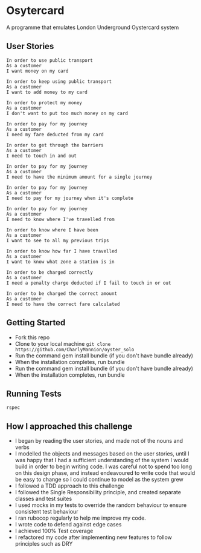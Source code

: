 Osytercard
=================
A programme that emulates London Underground Oystercard system

User Stories
-----
```
In order to use public transport
As a customer
I want money on my card

In order to keep using public transport
As a customer
I want to add money to my card

In order to protect my money
As a customer
I don't want to put too much money on my card

In order to pay for my journey
As a customer
I need my fare deducted from my card

In order to get through the barriers
As a customer
I need to touch in and out

In order to pay for my journey
As a customer
I need to have the minimum amount for a single journey

In order to pay for my journey
As a customer
I need to pay for my journey when it's complete

In order to pay for my journey
As a customer
I need to know where I've travelled from

In order to know where I have been
As a customer
I want to see to all my previous trips

In order to know how far I have travelled
As a customer
I want to know what zone a station is in

In order to be charged correctly
As a customer
I need a penalty charge deducted if I fail to touch in or out

In order to be charged the correct amount
As a customer
I need to have the correct fare calculated
```

Getting Started
---------
* Fork this repo
* Clone to your local machine
`git clone https://github.com/CharlyMannion/oyster_solo`
* Run the command gem install bundle (if you don't have bundle already)
* When the installation completes, run bundle
* Run the command gem install bundle (if you don't have bundle already)
* When the installation completes, run bundle

Running Tests
---------
`rspec`


How I approached this challenge
---------
* I began by reading the user stories, and made not of the nouns and verbs
* I modelled the objects and messages based on the user stories, until I was happy that I had a sufficient understanding of the system I would build in order to begin writing code. I was careful not to spend too long on this design phase, and instead endeavoured to write code that would be easy to change so I could continue to model as the system grew
* I followed a TDD approach to this challenge
* I followed the Single Responsibility principle, and created separate classes and test suites
* I used mocks in my tests to override the random behaviour to ensure consistent test behaviour
* I ran rubocop regularly to help me improve my code.
* I wrote code to defend against edge cases
* I achieved 100% Test coverage
* I refactored my code after implementing new features to follow principles such as DRY
